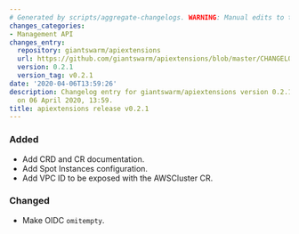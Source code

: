 ```yaml
---
# Generated by scripts/aggregate-changelogs. WARNING: Manual edits to this files will be overwritten.
changes_categories:
- Management API
changes_entry:
  repository: giantswarm/apiextensions
  url: https://github.com/giantswarm/apiextensions/blob/master/CHANGELOG.md#021---2020-04-06
  version: 0.2.1
  version_tag: v0.2.1
date: '2020-04-06T13:59:26'
description: Changelog entry for giantswarm/apiextensions version 0.2.1, published
  on 06 April 2020, 13:59.
title: apiextensions release v0.2.1
---
```


### Added
- Add CRD and CR documentation.
- Add Spot Instances configuration.
- Add VPC ID to be exposed with the AWSCluster CR.
### Changed
- Make OIDC `omitempty`.
